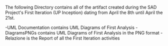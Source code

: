 The following Directory contains all of the artifact created during the SAD Project's First Iteration (UP Inception) dating from April the 8th until April the 21st.

-UML Documentation contains UML Diagrams of First Analysis
-DiagramsPNGs contains UML Diagrams of First Analysis in the PNG format
-Relazione is the Report of all the First Iteration activities
